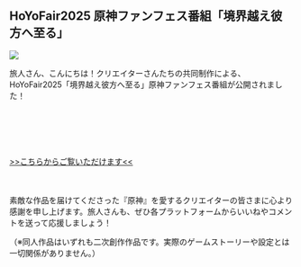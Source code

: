 ## HoYoFair2025 原神ファンフェス番組「境界越え彼方へ至る」
<img src="https://sdk.hoyoverse.com/upload/ann/2025/09/12/7312d094581589c626670cdca6b17cc0_467575979013319378.jpg">
<p style="white-space: pre-wrap;">旅人さん、こんにちは！クリエイターさんたちの共同制作による、HoYoFair2025「境界越え彼方へ至る」原神ファンフェス番組が公開されました！</p><p style="white-space: pre-wrap; min-height: 1.5em;"></p><p style="white-space: pre-wrap;">

[>>こちらからご覧いただけます<<](https://youtu.be/EBKLME-y-lw)
</p><p style="white-space: pre-wrap; min-height: 1.5em;"></p><p style="white-space: pre-wrap;">素敵な作品を届けてくださった『原神』を愛するクリエイターの皆さまに心より感謝を申し上げます。旅人さんも、ぜひ各プラットフォームからいいねやコメントを送って応援しましょう！</p><p style="white-space: pre-wrap;">（※同人作品はいずれも二次創作作品です。実際のゲームストーリーや設定とは一切関係がありません。）</p><p style="white-space: pre-wrap; min-height: 1.5em;"></p><p style="white-space: pre-wrap; min-height: 1.5em;"></p>
